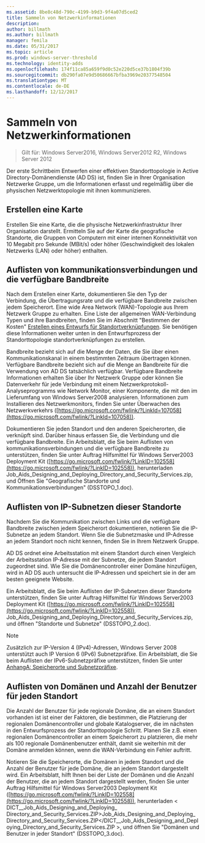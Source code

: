 ```yaml
---
ms.assetid: 8be8c48d-790c-4199-b9d3-9f4a07d5ced2
title: Sammeln von Netzwerkinformationen
description: 
author: billmath
ms.author: billmath
manager: femila
ms.date: 05/31/2017
ms.topic: article
ms.prod: windows-server-threshold
ms.technology: identity-adds
ms.openlocfilehash: 174f11ca85a659f9d0c52e220d5ce37b1804f39b
ms.sourcegitcommit: db290fa07e9d50686667bfba3969e20377548504
ms.translationtype: MT
ms.contentlocale: de-DE
ms.lasthandoff: 12/12/2017
---
```

# <a name="collecting-network-information"></a>Sammeln von Netzwerkinformationen

>Gilt für: Windows Server2016, Windows Server2012 R2, Windows Server 2012

Der erste Schrittbeim Entwerfen einer effektiven Standorttopologie in Active Directory-Domänendienste (AD DS) ist, finden Sie in Ihrer Organisation Netzwerke Gruppe, um die Informationen erfasst und regelmäßig über die physischen Netzwerktopologie mit ihnen kommunizieren.  
  
## <a name="creating-a-location-map"></a>Erstellen eine Karte  
Erstellen Sie eine Karte, die die physische Netzwerkinfrastruktur Ihrer Organisation darstellt. Ermitteln Sie auf der Karte die geografische Standorte, die Gruppen von Computern mit einer internen Konnektivität von 10 Megabit pro Sekunde (MBit/s) oder höher (Geschwindigkeit des lokalen Netzwerks (LAN) oder höher) enthalten.  
  
## <a name="listing-communication-links-and-available-bandwidth"></a>Auflisten von kommunikationsverbindungen und die verfügbare Bandbreite  
Nach dem Erstellen einer Karte, dokumentieren Sie den Typ der Verbindung, die Übertragungsrate und die verfügbare Bandbreite zwischen jedem Speicherort. Eine wide Area Network (WAN)-Topologie aus Ihrem Netzwerk Gruppe zu erhalten. Eine Liste der allgemeinen WAN-Verbindung Typen und ihre Bandbreiten, finden Sie im Abschnitt "Bestimmen der Kosten" [Erstellen eines Entwurfs für Standortverknüpfungen](../../ad-ds/plan/Creating-a-Site-Link-Design.md). Sie benötigen diese Informationen weiter unten in den Entwurfsprozess der Standorttopologie standortverknüpfungen zu erstellen.  
  
Bandbreite bezieht sich auf die Menge der Daten, die Sie über einen Kommunikationskanal in einem bestimmten Zeitraum übertragen können. Verfügbare Bandbreite bezieht sich auf die Menge an Bandbreite für die Verwendung von AD DS tatsächlich verfügbar. Verfügbare Bandbreite Informationen erhalten Sie über Ihr Netzwerk Gruppe oder können Sie Datenverkehr für jede Verbindung mit einem Netzwerkprotokoll-Analyseprogramms wie Network Monitor, einer Komponente, die mit den im Lieferumfang von Windows Server2008 analysieren. Informationen zum Installieren des Netzwerkmonitors, finden Sie unter Überwachen des Netzwerkverkehrs ([https://go.microsoft.com/fwlink/?LinkId=107058](https://go.microsoft.com/fwlink/?LinkId=107058)).  
  
Dokumentieren Sie jeden Standort und den anderen Speicherorten, die verknüpft sind. Darüber hinaus erfassen Sie, die Verbindung und die verfügbare Bandbreite. Ein Arbeitsblatt, die Sie beim Auflisten von kommunikationsverbindungen und die verfügbare Bandbreite zu unterstützen, finden Sie unter Auftrag Hilfsmittel für Windows Server2003 Deployment Kit ([https://go.microsoft.com/fwlink/?LinkID=102558](https://go.microsoft.com/fwlink/?LinkID=102558)), herunterladen Job_Aids_Designing_and_Deploying_Directory_and_Security_Services.zip, und Öffnen Sie "Geografische Standorte und Kommunikationsverbindungen" (DSSTOPO_1.doc).  
  
## <a name="listing-ip-subnets-within-each-location"></a>Auflisten von IP-Subnetzen dieser Standorte  
Nachdem Sie die Kommunikation zwischen Links und die verfügbare Bandbreite zwischen jedem Speicherort dokumentieren, notieren Sie die IP-Subnetze an jedem Standort. Wenn Sie die Subnetzmaske und IP-Adresse an jedem Standort noch nicht kennen, finden Sie in Ihrem Netzwerk Gruppe.  
  
AD DS ordnet eine Arbeitsstation mit einem Standort durch einen Vergleich der Arbeitsstation IP-Adresse mit der Subnetze, die jedem Standort zugeordnet sind. Wie Sie die Domänencontroller einer Domäne hinzufügen, wird in AD DS auch untersucht die IP-Adressen und speichert sie in der am besten geeignete Website.  
  
Ein Arbeitsblatt, die Sie beim Auflisten der IP-Subnetzen dieser Standorte unterstützen, finden Sie unter Auftrag Hilfsmittel für Windows Server2003 Deployment Kit ([https://go.microsoft.com/fwlink/?LinkID=102558](https://go.microsoft.com/fwlink/?LinkID=102558)), Job_Aids_Designing_and_Deploying_Directory_and_Security_Services.zip, und öffnen "Standorte und Subnetze" (DSSTOPO_2.doc).  
  
> [!NOTE]  
> Zusätzlich zur IP-Version 4 (IPv4)-Adressen, Windows Server 2008 unterstützt auch IP Version 6 (IPv6) Subnetzpräfixe. Ein Arbeitsblatt, die Sie beim Auflisten der IPv6-Subnetzpräfixe unterstützen, finden Sie unter [AnhangA: Speicherorte und Subnetzpräfixe](../../ad-ds/plan/Appendix-A--Locations-and-Subnet-Prefixes.md).  
  
## <a name="listing-domains-and-number-of-users-for-each-location"></a>Auflisten von Domänen und Anzahl der Benutzer für jeden Standort  
Die Anzahl der Benutzer für jede regionale Domäne, die an einem Standort vorhanden ist ist einer der Faktoren, die bestimmen, die Platzierung der regionalen Domänencontroller und globale Katalogserver, die im nächsten in den Entwurfsprozess der Standorttopologie Schritt. Planen Sie z.B. einen regionalen Domänencontroller an einem Speicherort zu platzieren, die mehr als 100 regionale Domänenbenutzer enthält, damit sie weiterhin mit der Domäne anmelden können, wenn die WAN-Verbindung ein Fehler auftritt.  
  
Notieren Sie die Speicherorte, die Domänen in jedem Standort und die Anzahl der Benutzer für jede Domäne, die an jedem Standort dargestellt wird. Ein Arbeitsblatt, hilft Ihnen bei der Liste der Domänen und die Anzahl der Benutzer, die an jedem Standort dargestellt werden, finden Sie unter Auftrag Hilfsmittel für Windows Server2003 Deployment Kit ([https://go.microsoft.com/fwlink/?LinkID=102558](https://go.microsoft.com/fwlink/?LinkID=102558)), herunterladen < DICT__Job_Aids_Designing_and_Deploying_ Directory_and_Security_Services.ZIP>Job_Aids_Designing_and_Deploying_Directory_and_Security_Services.ZIP</DICT__Job_Aids_Designing_and_Deploying_Directory_and_Security_Services.ZIP >, und öffnen Sie "Domänen und Benutzer in jeder Standort" (DSSTOPO_3.doc).  
  



